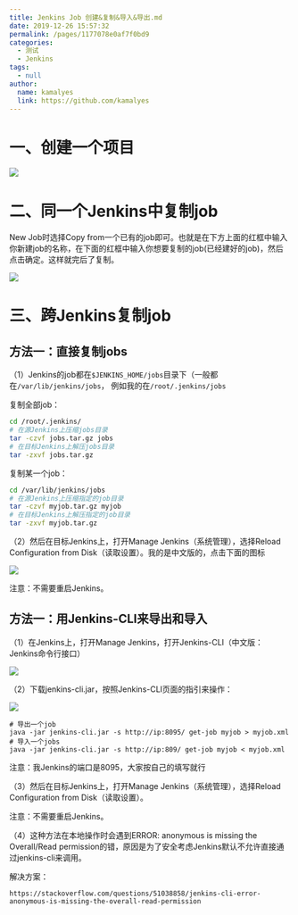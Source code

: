 ```yaml
---
title: Jenkins Job 创建&复制&导入&导出.md
date: 2019-12-26 15:57:32
permalink: /pages/1177078e0af7f0bd9
categories: 
  - 测试
  - Jenkins
tags: 
  - null
author: 
  name: kamalyes
  link: https://github.com/kamalyes
---
```

一、创建一个项目
==================
![](https://cdn.jsdelivr.net/gh/kamalyes/image-bed@master/col/jenkins/Snipaste_2023-02-19_00-02-08.png)

二、同一个Jenkins中复制job
==================

New Job时选择Copy from一个已有的job即可。也就是在下方上面的红框中输入你新建job的名称，在下面的红框中输入你想要复制的job(已经建好的job)，然后点击确定。这样就完后了复制。

![](https://cdn.jsdelivr.net/gh/kamalyes/image-bed@master/col/jenkins/Snipaste_2023-02-18_23-38-18.png)

三、跨Jenkins复制job
===============

**方法一：直接复制jobs**
--------------------

（1）Jenkins的job都在`$JENKINS_HOME/jobs`目录下（一般都在`/var/lib/jenkins/jobs`， 例如我的在`/root/.jenkins/jobs`

复制全部job：
```bash
cd /root/.jenkins/
# 在源Jenkins上压缩jobs目录
tar -czvf jobs.tar.gz jobs
# 在目标Jenkins上解压jobs目录
tar -zxvf jobs.tar.gz
```

复制某一个job：
```bash
cd /var/lib/jenkins/jobs
# 在源Jenkins上压缩指定的job目录
tar -czvf myjob.tar.gz myjob
# 在目标Jenkins上解压指定的job目录
tar -zxvf myjob.tar.gz
```

（2）然后在目标Jenkins上，打开Manage Jenkins（系统管理），选择Reload Configuration from Disk（读取设置）。我的是中文版的，点击下面的图标

![](https://cdn.jsdelivr.net/gh/kamalyes/image-bed@master/col/jenkins/Snipaste_2023-02-18_23-53-31.png)

注意：不需要重启Jenkins。

**方法一：用Jenkins-CLI来导出和导入**
--------------------------

（1）在Jenkins上，打开Manage Jenkins，打开Jenkins-CLI（中文版：Jenkins命令行接口）

![](https://cdn.jsdelivr.net/gh/kamalyes/image-bed@master/col/jenkins/caf861dee2acb5fd77990af0f512faf7.png)

（2）下载jenkins-cli.jar，按照Jenkins-CLI页面的指引来操作：

![](https://cdn.jsdelivr.net/gh/kamalyes/image-bed@master/col/jenkins/Snipaste_2023-02-18_23-59-18.png)

```
# 导出一个job
java -jar jenkins-cli.jar -s http://ip:8095/ get-job myjob > myjob.xml
# 导入一个jobs
java -jar jenkins-cli.jar -s http://ip:809/ get-job myjob < myjob.xml
```

注意：我Jenkins的端口是8095，大家按自己的填写就行

（3）然后在目标Jenkins上，打开Manage Jenkins（系统管理），选择Reload Configuration from Disk（读取设置）。

注意：不需要重启Jenkins。

（4）这种方法在本地操作时会遇到ERROR: anonymous is missing the Overall/Read permission的错，原因是为了安全考虑Jenkins默认不允许直接通过jenkins-cli来调用。

解决方案：

```
https://stackoverflow.com/questions/51038858/jenkins-cli-error-anonymous-is-missing-the-overall-read-permission
```
